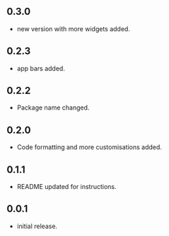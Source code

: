 ## 0.3.0

* new version with more widgets added.

## 0.2.3

* app bars added.

## 0.2.2

* Package name changed.

## 0.2.0

* Code formatting and more customisations added.

## 0.1.1

* README updated for instructions.

## 0.0.1

* initial release.
